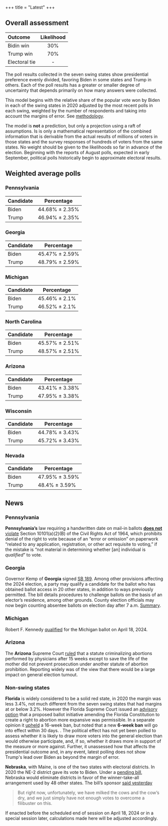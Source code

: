 +++
title = "Latest"
+++


## Overall assessment

| Outcome | Likelihood |
|:---------|:-----------:|
| Bidin win | 30% |
| Trump win | 70% |
| Electoral tie | - |


The poll results collected in the seven swing states show presidential preference evenly divided, favoring Biden in some states and Trump in others. Each of the poll results has a greater or smaller degree of uncertainty that depends primarily on how many answers were collected. 

This model begins with the relative share of the popular vote won by Biden in each of the swing states in 2020 adjusted by the most recent polls in each swing, weighted by the number of respondents and taking into account the margins of error. See [methodology](/method).

The model is **not** a prediction, but only a projection using a raft of assumptions. Is is only a mathematical representation of the combined information that is derivable from the actual results of millions of voters in those states and the survey responses of hundreds of voters from the same states. No weight should be given to the likelihoods so far in advance of the election. Beginning with the reports of August polls, expected in early September, political polls historically begin to approximate electoral results. 

## Weighted average polls

### Pennsylvania

| Candidate | Percentage      |
|-----------|-----------------|
| Biden     | 44.68% ± 2.35%  |
| Trump     | 46.94% ± 2.35%  |

### Georgia

| Candidate | Percentage      |
|-----------|-----------------|
| Biden     | 45.47% ± 2.59%  |
| Trump     | 48.79% ± 2.59%  |

### Michigan

| Candidate | Percentage      |
|-----------|-----------------|
| Biden     | 45.46% ± 2.1%   |
| Trump     | 46.52% ± 2.1%   |

### North Carolina

| Candidate | Percentage      |
|-----------|-----------------|
| Biden     | 45.57% ± 2.51%  |
| Trump     | 48.57% ± 2.51%  |

### Arizona

| Candidate | Percentage      |
|-----------|-----------------|
| Biden     | 43.41% ± 3.38%  |
| Trump     | 47.95% ± 3.38%  |

### Wisconsin

| Candidate | Percentage      |
|-----------|-----------------|
| Biden     | 44.78% ± 3.43%  |
| Trump     | 45.72% ± 3.43%  |

### Nevada

| Candidate | Percentage      |
|-----------|-----------------|
| Biden     | 47.95% ± 3.59%  |
| Trump     | 48.4%  ± 3.59%  |


## News


### Pennsylvania

**Pennsylvania’s** law requiring a handwritten date on mail-in ballots [**does not** violate](../mailin) Section 10101(a)(2)(B) of the Civil Rights Act of 1964, which prohibits denial of the right to vote because of an “error or omission” on paperwork “related to any application, registration, or other act requisite to voting,” if the mistake is “not material in determining whether [an] individual is *qualified*” to vote.

### Georgia

Governor Kemp of **Georgia** signed  [SB 189](https://www.legis.ga.gov/legislation/64471). Among other provisions affecting the 2024 election, a party may qualify a candidate for the ballot  who has obtained ballot access in 20 other states, in addition to ways previously permitted. The bill details procedures to challenge ballots on the basis of an elector’s residence, among other grounds. County election officials may now begin counting absentee ballots on election day after 7 a.m. [Summary](https://abcnews.go.com/Politics/kemp-sign-sweeping-elections-bill-passed-georgia-legislature/story?id=76677927).

### Michigan

Robert F. Kennedy [qualified](https://www.freep.com/story/news/politics/elections/2024/04/18/robert-f-kennedy-jr-michigan-presidential-ballot-2024-election/73371452007/) for the Michigan ballot on April 18, 2024.


### Arizona

The **Arizona** Supreme Court [ruled](https://www.nytimes.com/interactive/2024/04/09/us/arizona-abortion-ruling.html?unlocked_article_code=1.jU0.wsWS.p-Et1TLRd3Pz&smid=nytcore-ios-share&referringSource=articleShare&ugrp=m&sgrp=c-cb) that a statute criminalizing abortions performed by physicians after 15 weeks except to save the life of the mother did not prevent prosecution under another statute of abortion prohibition. Reporting widely was of the view that there would be a large impact on general election turnout.

### Non-swing states

**Florida** is widely considered to be a solid red state, in 2020 the margin was less 3.4%, not much different from the seven swing states that had margins at or below 3.2%. However the Florida Supreme Court issued an [advisory option](https://supremecourt.flcourts.gov/content/download/2285282/opinion/Opinion_SC2023-1392.pdf) that a proposed ballot initiative amending the Florida Constitution to create a right to abortion more expansive was permissible. In a separate opinion it [upheld](https://supremecourt.flcourts.gov/content/download/2285280/opinion/Opinion_SC2022-1050%20&%20SC2022-1127.pdf) a 16-week ban, but noted that a new **6-week ban** will go into effect within 30 days. . The political effect has not yet been polled to assess whether it is likely to draw more voters into the general election than would otherwise participate, and, if so, whether it draws more in support of the measure or more against. Further, it unassessed how that affects the presidential outcome and, in any event, latest polling does not show Trump's lead over Biden as beyond the margin of error.

**Nebraska**, with Maine, is one of the two states with electoral districts. In 2020 the NE-2 district gave its vote to Biden. Under a [pending bill](https://nebraskaexaminer.com/2024/04/03/nebraska-winner-take-all-push-might-be-lost-for-2024-presidential-race/), Nebraska would eliminate districts in favor of the winner-take-all arrangement used by 48 other states. The bill’s sponsor [said yesterday](https://www.mediamatters.org/charlie-kirk/charlie-kirk-puts-pressure-nebraska-state-senator-who-are-your-colleagues-are-ones-are)

>  But right now, unfortunately, we have milked the cows and the cow’s dry, and we just simply have not enough votes to overcome a filibuster on this.

If enacted before the scheduled end of session on April 18, 2024 or in a special session later, calculations made here will be adjusted accordingly.
